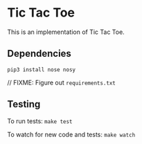 # Tic Tac Toe

This is an implementation of Tic Tac Toe.

## Dependencies

`pip3 install nose nosy`

// FIXME: Figure out `requirements.txt`

## Testing

To run tests: `make test`

To watch for new code and tests: `make watch`
